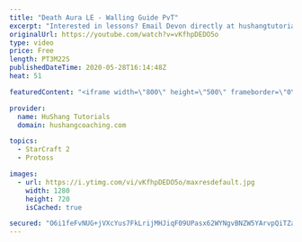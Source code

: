 ```yaml
---
title: "Death Aura LE - Walling Guide PvT"
excerpt: "Interested in lessons? Email Devon directly at hushangtutorials@outlook.com ------------------------------------------------------------------------------------------------------- Want to support HuShang Tutorials directly? Patreon is a website where you can contribute a monthly donation that will help"
originalUrl: https://youtube.com/watch?v=vKfhpDEDO5o
type: video
price: Free
length: PT3M22S
publishedDateTime: 2020-05-28T16:14:48Z
heat: 51

featuredContent: "<iframe width=\"800\" height=\"500\" frameborder=\"0\" src=\"https://www.youtube.com/embed/vKfhpDEDO5o\" allow=\"accelerometer; autoplay; encrypted-media; gyroscope; picture-in-picture\" allowfullscreen></iframe>"

provider:
  name: HuShang Tutorials
  domain: hushangcoaching.com

topics:
  - StarCraft 2
  - Protoss

images:
  - url: https://i.ytimg.com/vi/vKfhpDEDO5o/maxresdefault.jpg
    width: 1280
    height: 720
    isCached: true

secured: "O6i1feFvNUG+jVXcYus7FkLrijMHJiqF09UPasx62WYNgvBNZW5YArvpQiTZazFXBzPlQ1nq/EjBB+4aTsfC3MK8XoNGDUeU4KBAMNQwDCVUJR/kODqRwVgC/1FHdM8KX7OnqsWf35EcrlkD2kZKD38PaX/yeGnnyCebSOLiK4wDgEhNcPBJyp0UTAjD8PlV/psB9WNI5yT1saXOjvL6nQzWy0SdIjUBTI9dkMRsDd04/SEFSkwxKigQ0rTSPmYopUoQWNmQLkfBMQJZJG3CbraXVNYU+KS+Z4RPayuNBRyJWI38PhTSqxHXracoJ7b2Ap8yMW/YKM2OsZyuN7E2D/iYkhHnV2oHq2WGTIqFDKDannB4+6I2YJcU88QZPthvPPU4Ij1hS6bfEM1a1nBt3KohZYfpmgq7iwYUbWak1WI=;3rumLahx15xSfxjiQEUnkg=="
---
```


